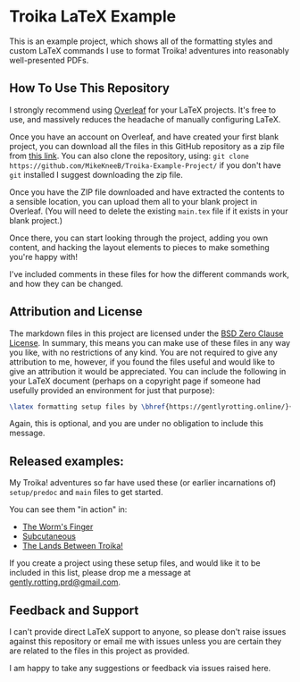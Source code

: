 # Troika LaTeX Example

This is an example project, which shows all of the formatting styles and custom LaTeX commands I use
to format Troika! adventures into reasonably well-presented PDFs.

## How To Use This Repository

I strongly recommend using [Overleaf](https://www.overleaf.com/) for your LaTeX projects. It's free
to use, and massively reduces the headache of manually configuring LaTeX.

Once you have an account on Overleaf, and have created your first blank project, you can download
all the files in this GitHub repository as a zip file from
[this link](https://github.com/MikeKneeB/Troika-Example-Project/archive/refs/heads/main.zip). You
can also clone the repository, using: `git clone https://github.com/MikeKneeB/Troika-Example-Project/`
if you don't have `git` installed I suggest downloading the zip file.

Once you have the ZIP file downloaded and have extracted the contents to a sensible location, you can
upload them all to your blank project in Overleaf. (You will need to delete the existing `main.tex`
file if it exists in your blank project.)

Once there, you can start looking through the project, adding you own content, and hacking the layout
elements to pieces to make something you're happy with!

I've included comments in these files for how the different commands work, and how they can be
changed.

## Attribution and License

The markdown files in this project are licensed under the
[BSD Zero Clause License](https://opensource.org/license/0bsd). In summary, this means you can make
use of these files in any way you like, with no restrictions of any kind. You are not required to give
any attribution to me, however, if you found the files useful and would like to give an attribution
it would be appreciated. You can include the following in your LaTeX document (perhaps on a copyright
page if someone had usefully provided an environment for just that purpose):

```latex
\latex formatting setup files by \bhref{https://gentlyrotting.online/}{Mike Knee}.
```

Again, this is optional, and you are under no obligation to include this message.

## Released examples:

My Troika! adventures so far have used these (or earlier incarnations of) `setup/predoc` and `main` files to
get started.

You can see them "in action" in:
- [The Worm's Finger](https://gentlyrotting.itch.io/the-worms-finger)
- [Subcutaneous](https://gentlyrotting.itch.io/subcutaneous)
- [The Lands Between Troika!](https://gentlyrotting.itch.io/the-lands-between-troika)

If you create a project using these setup files, and would like it to be included in this list, please
drop me a message at gently.rotting.prd@gmail.com.

## Feedback and Support

I can't provide direct LaTeX support to anyone, so please don't raise issues against this repository or
email me with issues unless you are certain they are related to the files in this project as provided.

I am happy to take any suggestions or feedback via issues raised here.
